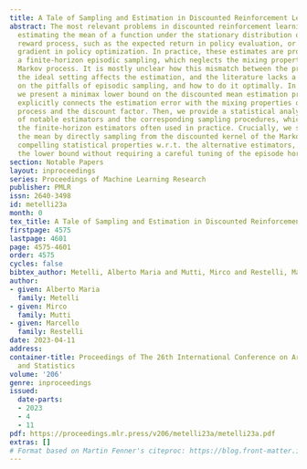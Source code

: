 ```yaml
---
title: A Tale of Sampling and Estimation in Discounted Reinforcement Learning
abstract: The most relevant problems in discounted reinforcement learning involve
  estimating the mean of a function under the stationary distribution of a Markov
  reward process, such as the expected return in policy evaluation, or the policy
  gradient in policy optimization. In practice, these estimates are produced through
  a finite-horizon episodic sampling, which neglects the mixing properties of the
  Markov process. It is mostly unclear how this mismatch between the practical and
  the ideal setting affects the estimation, and the literature lacks a formal study
  on the pitfalls of episodic sampling, and how to do it optimally. In this paper,
  we present a minimax lower bound on the discounted mean estimation problem that
  explicitly connects the estimation error with the mixing properties of the Markov
  process and the discount factor. Then, we provide a statistical analysis on a set
  of notable estimators and the corresponding sampling procedures, which includes
  the finite-horizon estimators often used in practice. Crucially, we show that estimating
  the mean by directly sampling from the discounted kernel of the Markov process brings
  compelling statistical properties w.r.t. the alternative estimators, as it matches
  the lower bound without requiring a careful tuning of the episode horizon.
section: Notable Papers
layout: inproceedings
series: Proceedings of Machine Learning Research
publisher: PMLR
issn: 2640-3498
id: metelli23a
month: 0
tex_title: A Tale of Sampling and Estimation in Discounted Reinforcement Learning
firstpage: 4575
lastpage: 4601
page: 4575-4601
order: 4575
cycles: false
bibtex_author: Metelli, Alberto Maria and Mutti, Mirco and Restelli, Marcello
author:
- given: Alberto Maria
  family: Metelli
- given: Mirco
  family: Mutti
- given: Marcello
  family: Restelli
date: 2023-04-11
address:
container-title: Proceedings of The 26th International Conference on Artificial Intelligence
  and Statistics
volume: '206'
genre: inproceedings
issued:
  date-parts:
  - 2023
  - 4
  - 11
pdf: https://proceedings.mlr.press/v206/metelli23a/metelli23a.pdf
extras: []
# Format based on Martin Fenner's citeproc: https://blog.front-matter.io/posts/citeproc-yaml-for-bibliographies/
---
```

